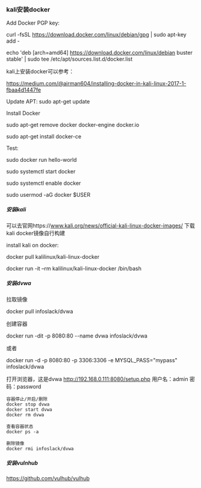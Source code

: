 ### kali安装docker
Add Docker PGP key:

curl -fsSL https://download.docker.com/linux/debian/gpg | sudo apt-key add -

echo 'deb [arch=amd64] https://download.docker.com/linux/debian buster stable' | sudo tee /etc/apt/sources.list.d/docker.list

kali上安装docker可以参考：

https://medium.com/@airman604/installing-docker-in-kali-linux-2017-1-fbaa4d1447fe

Update APT:
sudo apt-get update

Install Docker

sudo apt-get remove docker docker-engine docker.io

sudo apt-get install docker-ce

Test:

sudo docker run hello-world

sudo systemctl start docker

sudo systemctl enable docker

sudo usermod -aG docker $USER

##### 安装kali
可以去官网https://www.kali.org/news/official-kali-linux-docker-images/ 下载kali docker镜像自行构建

install kali on docker:

docker pull kalilinux/kali-linux-docker

docker run -it –rm kalilinux/kali-linux-docker /bin/bash


##### 安装dvwa
拉取镜像

docker pull infoslack/dvwa

创建容器

docker run -dit -p 8080:80 --name dvwa infoslack/dvwa

或者

docker run -d -p 8080:80 -p 3306:3306 -e MYSQL_PASS="mypass" infoslack/dvwa

打开浏览器，这是dvwa
http://192.168.0.111:8080/setup.php
用户名：admin
密码：password

    容器停止/开启/删除
    docker stop dvwa
    docker start dvwa
    docker rm dvwa
    
    查看容器状态
    docker ps -a
    
    删除镜像
    docker rmi infoslack/dvwa



##### 安装vulnhub

https://github.com/vulhub/vulhub



